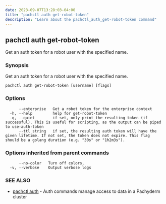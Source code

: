```yaml
---
date: 2023-09-07T13:28:03-04:00
title: "pachctl auth get-robot-token"
description: "Learn about the pachctl_auth_get-robot-token command"
---
```


## pachctl auth get-robot-token

Get an auth token for a robot user with the specified name.

### Synopsis

Get an auth token for a robot user with the specified name.

```
pachctl auth get-robot-token [username] [flags]
```

### Options

```
      --enterprise   Get a robot token for the enterprise context
  -h, --help         help for get-robot-token
  -q, --quiet        if set, only print the resulting token (if successful). This is useful for scripting, as the output can be piped to use-auth-token
      --ttl string   if set, the resulting auth token will have the given lifetime. If not set, the token does not expire. This flag should be a golang duration (e.g. "30s" or "1h2m3s").
```

### Options inherited from parent commands

```
      --no-color   Turn off colors.
  -v, --verbose    Output verbose logs
```

### SEE ALSO

* [pachctl auth](../pachctl_auth)	 - Auth commands manage access to data in a Pachyderm cluster

